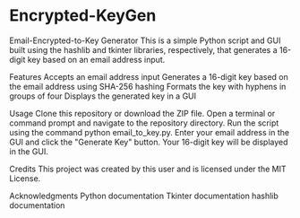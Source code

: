 # Encrypted-KeyGen

Email-Encrypted-to-Key Generator
  This is a simple Python script and GUI built using the hashlib and tkinter libraries, respectively, that generates a 16-digit key based on an email address input.

Features
  Accepts an email address input
  Generates a 16-digit key based on the email address using SHA-256 hashing
  Formats the key with hyphens in groups of four
  Displays the generated key in a GUI

Usage
  Clone this repository or download the ZIP file.
  Open a terminal or command prompt and navigate to the repository directory.
  Run the script using the command python email_to_key.py.
  Enter your email address in the GUI and click the "Generate Key" button.
  Your 16-digit key will be displayed in the GUI.

Credits
  This project was created by this user and is licensed under the MIT License.

Acknowledgments
  Python documentation
  Tkinter documentation
  hashlib documentation
